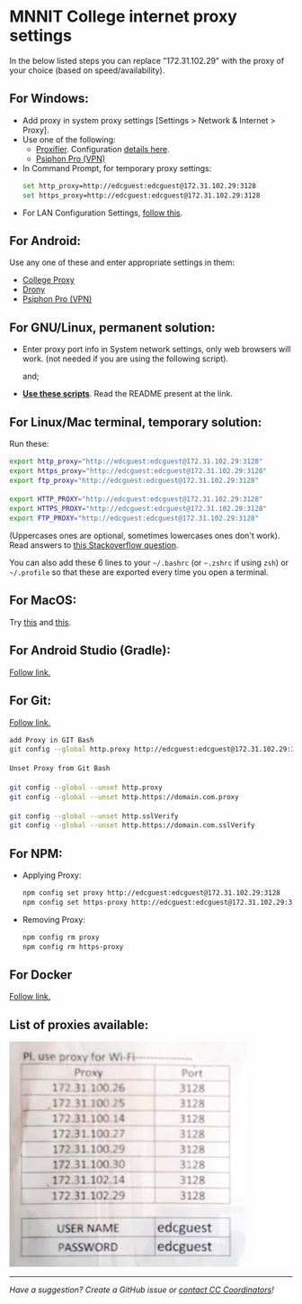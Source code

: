 # MNNIT College internet proxy settings

In the below listed steps you can replace "172.31.102.29" with the proxy of your choice (based on speed/availability).

## For Windows:

- Add proxy in system proxy settings [Settings > Network & Internet > Proxy].
- Use one of the following:
  - [Proxifier](https://www.proxifier.com/). Configuration [details here](proxifier).
  - [Psiphon Pro (VPN)](https://psiphon.ca/)
- In Command Prompt, for temporary proxy settings:
  ```bash
  set http_proxy=http://edcguest:edcguest@172.31.102.29:3128
  set https_proxy=http://edcguest:edcguest@172.31.102.29:3128
  ```
- For LAN Configuration Settings, [follow this](lan/README.md).

## For Android:

Use any one of these and enter appropriate settings in them:

- [College Proxy](https://play.google.com/store/apps/details?id=com.cell47.College_Proxy&hl=en_IN&gl=US)
- [Drony](https://play.google.com/store/apps/details?id=org.sandrob.drony&hl=en_IN&gl=US)
- [Psiphon Pro (VPN)](https://psiphon.ca/)

## For GNU/Linux, permanent solution:

- Enter proxy port info in System network settings, only web browsers will work. (not needed if you are using the following script).

  and;

- **[Use these scripts](linux-proxy)**. Read the README present at the link.

## For Linux/Mac terminal, temporary solution:

Run these:

```bash
export http_proxy="http://edcguest:edcguest@172.31.102.29:3128"
export https_proxy="http://edcguest:edcguest@172.31.102.29:3128"
export ftp_proxy="http://edcguest:edcguest@172.31.102.29:3128"

export HTTP_PROXY="http://edcguest:edcguest@172.31.102.29:3128"
export HTTPS_PROXY="http://edcguest:edcguest@172.31.102.29:3128"
export FTP_PROXY="http://edcguest:edcguest@172.31.102.29:3128"
```

(Uppercases ones are optional, sometimes lowercases ones don't work). Read answers to [this Stackoverflow question](https://unix.stackexchange.com/questions/212894/whats-the-right-format-for-the-http-proxy-environment-variable-caps-or-no-ca).

You can also add these 6 lines to your `~/.bashrc` (or `~.zshrc` if using `zsh`) or `~/.profile` so that these are exported every time you open a terminal.

## For MacOS:

Try [this](https://support.apple.com/en-in/guide/mac-help/mchlp2591/mac) and [this](https://support.apple.com/en-in/guide/safari/ibrw1053/mac).

## For Android Studio (Gradle):

[Follow link.](https://developer.android.com/studio/intro/studio-config?fbclid=IwAR0AfsH_nW9CUVs4knWtDnvTsdcvXEw4zCquF5AGGQLVxH7xfqomn5EqY0I#proxy)

## For Git:

[Follow link.](https://gist.github.com/evantoli/f8c23a37eb3558ab8765)

```bash
add Proxy in GIT Bash
git config --global http.proxy http://edcguest:edcguest@172.31.102.29:3128

Unset Proxy from Git Bash

git config --global --unset http.proxy
git config --global --unset http.https://domain.com.proxy

git config --global --unset http.sslVerify
git config --global --unset http.https://domain.com.sslVerify

```

## For NPM:

- Applying Proxy:

  ```bash
  npm config set proxy http://edcguest:edcguest@172.31.102.29:3128
  npm config set https-proxy http://edcguest:edcguest@172.31.102.29:3128
  ```

- Removing Proxy:

  ```bash
  npm config rm proxy
  npm config rm https-proxy
  ```
## For Docker

[Follow link.](https://docs.docker.com/network/proxy/)

## List of proxies available:

<a href="Proxies-2022.jpg"><img src="Proxies-2022.jpg"  alt="List of proxies available" height="400"/></a>

<hr>

_Have a suggestion? Create a GitHub issue or [contact CC Coordinators](https://cc-mnnit.github.io/#current-representatives)!_
